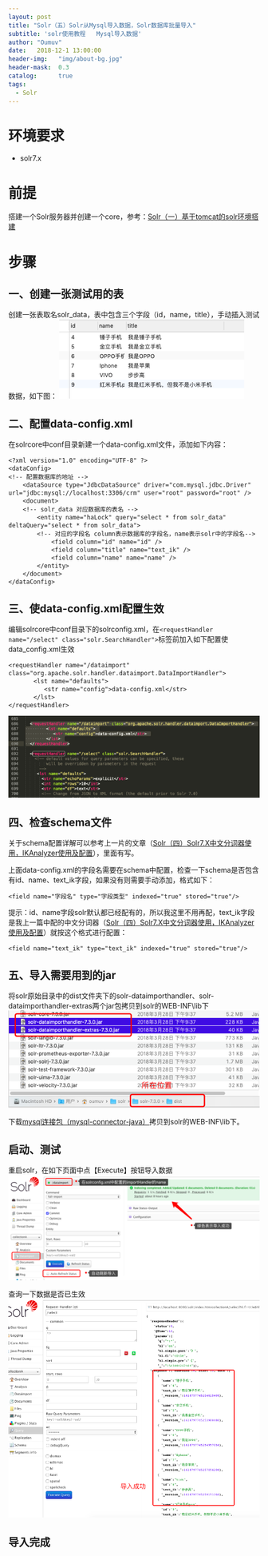```yaml
---
layout: post
title: "Solr（五）Solr从Mysql导入数据，Solr数据库批量导入"
subtitle: 'solr使用教程   Mysql导入数据'
author: "Oumuv"
date:   2018-12-1 13:00:00
header-img:   "img/about-bg.jpg"
header-mask:  0.3
catalog:      true
tags:
  - Solr
---
```


# 环境要求
* solr7.x

# 前提
搭建一个Solr服务器并创建一个core，参考：[Solr（一）基于tomcat的solr环境搭建](https://blog.csdn.net/oumuv/article/details/81368144)

# 步骤

## 一、创建一张测试用的表
创建一张表取名solr_data，表中包含三个字段（id，name，title），手动插入测试数据，如下图：
![](https://raw.githubusercontent.com/Oumuv/oumuv.git.res/master/resources/img/2018/12/1/3.png)

## 二、配置data-config.xml
在solrcore中conf目录新建一个data-config.xml文件，添加如下内容：

```
<?xml version="1.0" encoding="UTF-8" ?>
<dataConfig>
<!-- 配置数据库的地址 -->
    <dataSource type="JdbcDataSource" driver="com.mysql.jdbc.Driver" url="jdbc:mysql://localhost:3306/crm" user="root" password="root" />
    <document>
    <!-- solr_data 对应数据库的表名 -->
        <entity name="haLock" query="select * from solr_data" deltaQuery="select * from solr_data">
        <!-- 对应的字段名 column表示数据库的字段名，name表示solr中的字段名-->
            <field column="id" name="id" />
            <field column="title" name="text_ik" />
            <field column="name" name="name" />
        </entity>
    </document>
</dataConfig>
```

## 三、使data-config.xml配置生效
编辑solrcore中conf目录下的solrconfig.xml，在```<requestHandler name="/select" class="solr.SearchHandler">```标签前加入如下配置使data_config.xml生效

```
<requestHandler name="/dataimport" class="org.apache.solr.handler.dataimport.DataImportHandler">
       <lst name="defaults">
          <str name="config">data-config.xml</str>
       </lst>
</requestHandler>
```
![](https://raw.githubusercontent.com/Oumuv/oumuv.git.res/master/resources/img/2018/12/1/5.png)

## 四、检查schema文件
关于schema配置详解可以参考上一片的文章（[Solr（四）Solr7.X中文分词器使用，IKAnalyzer使用及配置](https://blog.csdn.net/oumuv/article/details/84656153)），里面有写。

上面data-config.xml的字段名需要在schema中配置，检查一下schema是否包含有id、name、text_ik字段，如果没有则需要手动添加，格式如下：

```
<field name="字段名" type="字段类型" indexed="true" stored="true"/>
```

提示：id、name字段solr默认都已经配有的，所以我这里不用再配，text_ik字段是我上一篇中配的中文分词器（[Solr（四）Solr7.X中文分词器使用，IKAnalyzer使用及配置](https://blog.csdn.net/oumuv/article/details/84656153)）就按这个格式进行配置：

```
<field name="text_ik" type="text_ik" indexed="true" stored="true"/>
```

## 五、导入需要用到的jar
将solr原始目录中的dist文件夹下的solr-dataimporthandler、solr-dataimporthandler-extras两个jar包拷贝到solr的WEB-INF\lib下
![](https://raw.githubusercontent.com/Oumuv/oumuv.git.res/master/resources/img/2018/12/1/4.png)

下载[mysql连接包（mysql-connector-java）](http://central.maven.org/maven2/mysql/mysql-connector-java/5.1.32/mysql-connector-java-5.1.32.jar)拷贝到solr的WEB-INF\lib下。

## 启动、测试
重启solr，在如下页面中点【Execute】按钮导入数据
![](https://raw.githubusercontent.com/Oumuv/oumuv.git.res/master/resources/img/2018/12/1/6.png)

查询一下数据是否已生效
![](https://raw.githubusercontent.com/Oumuv/oumuv.git.res/master/resources/img/2018/12/1/7.png)

## 导入完成
